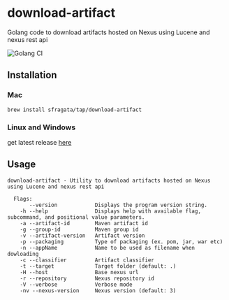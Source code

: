 # download-artifact
Golang code to download artifacts hosted on Nexus using Lucene and nexus rest api


![Golang CI](https://github.com/sfragata/download-artifact/workflows/Golang%20CI/badge.svg)

## Installation

### Mac

```
brew install sfragata/tap/download-artifact
```

### Linux and Windows

get latest release [here](https://github.com/sfragata/download-artifact/releases)

## Usage

```
download-artifact - Utility to download artifacts hosted on Nexus using Lucene and nexus rest api

  Flags:
       --version            Displays the program version string.
    -h --help               Displays help with available flag, subcommand, and positional value parameters.
    -a --artifact-id        Maven artifact id
    -g --group-id           Maven group id
    -v --artifact-version   Artifact version
    -p --packaging          Type of packaging (ex. pom, jar, war etc)
    -n --appName            Name to be used as filename when dowloading
    -c --classifier         Artifact classifier
    -t --target             Target folder (default: .)
    -H --host               Base nexus url
    -r --repository         Nexus repository id
    -V --verbose            Verbose mode
    -nv --nexus-version     Nexus version (default: 3)
```        